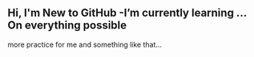 Hi, I'm New to GitHub
-I’m currently learning ... On everything possible 
- 

more practice for me and something like that...

<!---
User2k18/User2k18 is a ✨ special ✨ repository because its `README.md` (this file) appears on your GitHub profile.
You can click the Preview link to take a look at your changes.
--->
